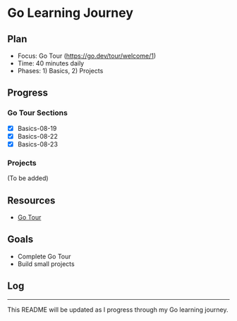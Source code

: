 # Go Learning Journey

## Plan

- Focus: Go Tour (https://go.dev/tour/welcome/1)
- Time: 40 minutes daily
- Phases: 1) Basics, 2) Projects

## Progress

### Go Tour Sections

- [X] Basics-08-19
- [X] Basics-08-22
- [X] Basics-08-23

### Projects

(To be added)

## Resources

- [Go Tour](https://go.dev/tour/welcome/1)

## Goals

- Complete Go Tour
- Build small projects

## Log

---

This README will be updated as I progress through my Go learning journey.
